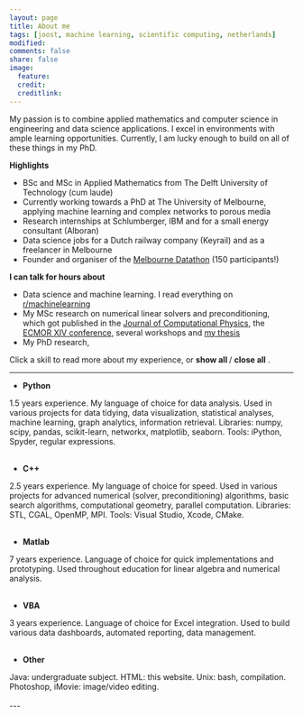 ```yaml
---
layout: page
title: About me
tags: [joost, machine learning, scientific computing, netherlands]
modified: 
comments: false
share: false
image:
  feature: 
  credit: 
  creditlink: 
---
```

My passion is to combine applied mathematics and computer science in engineering and data science applications. I excel in environments with ample learning opportunities. Currently, I am lucky enough to build on all of these things in my PhD.

<b>Highlights</b>
* BSc and MSc in Applied Mathematics from The Delft University of Technology (cum laude)
* Currently working towards a PhD at The University of Melbourne, applying machine learning and complex networks to porous media
* Research internships at Schlumberger, IBM and for a small energy consultant (Alboran)
* Data science jobs for a Dutch railway company (Keyrail) and as a freelancer in Melbourne
* Founder and organiser of the <a href="http://www.datasciencemelbourne.com/datathon">Melbourne Datathon</a> (150 participants!)

<b>I can talk for hours about</b>
- Data science and machine learning. I read everything on <a href="https://www.reddit.com/r/machinelearning">r/machinelearning </a> 
- My MSc research on numerical linear solvers and preconditioning, which got published in the <a href="http://dx.doi.org/10.1016/j.jcp.2015.10.016">Journal of Computational Physics</a>, the <a href="http://dx.doi.org/10.3997/2214-4609.20141773">ECMOR XIV conference</a>, several workshops and <a href="http://repository.tudelft.nl/view/ir/uuid:47cbb291-6b1e-4572-b384-f79a8cf7e535/">my thesis</a>
- My PhD research, 

Click a skill to read more about my experience, or 
<span style="cursor:hand; cursor:pointer" onClick="openAll()">
  <b> show all </b>
</span> 
/
<span style="cursor:hand; cursor:pointer" onClick="closeAll()">
  <b> close all</b>
</span>
. 

---
- <div onClick="openClose_skill('p1')" style="cursor:hand; cursor:pointer"><b>Python</b></div>
<div id="p1" class="texter">
  1.5 years experience. My language of choice for data analysis. Used in various projects for data tidying, data visualization, statistical analyses, machine learning, graph analytics, information retrieval. Libraries: numpy, scipy, pandas, scikit-learn, networkx, matplotlib, seaborn. Tools: iPython, Spyder, regular expressions.
<br /><br /></div>

- <div onClick="openClose_skill('p2')" style="cursor:hand; cursor:pointer"><b>C++</b></div>
<div id="p2" class="texter">
  2.5 years experience. My language of choice for speed. Used in various projects for advanced numerical (solver, preconditioning) algorithms, basic search algorithms, computational geometry, parallel computation. Libraries: STL, CGAL, OpenMP, MPI. Tools: Visual Studio, Xcode, CMake.
<br /><br /></div>
 
- <div onClick="openClose_skill('p3')" style="cursor:hand; cursor:pointer"><b>Matlab</b></div>
<div id="p3" class="texter">
  7 years experience. Language of choice for quick implementations and prototyping. Used throughout education for linear algebra and numerical analysis.
<br /><br /></div>

- <div onClick="openClose_skill('p4')" style="cursor:hand; cursor:pointer"><b>VBA</b></div>
<div id="p4" class="texter">
  3 years experience. Language of choice for Excel integration. Used to build various data dashboards, automated reporting, data management. 
<br /><br /></div>

- <div onClick="openClose_skill('p5')" style="cursor:hand; cursor:pointer"><b>Other</b></div>
<div id="p5" class="texter">
  Java: undergraduate subject. HTML: this website. Unix: bash, compilation. Photoshop, iMovie: image/video editing.
<br /><br /></div>
--- 

